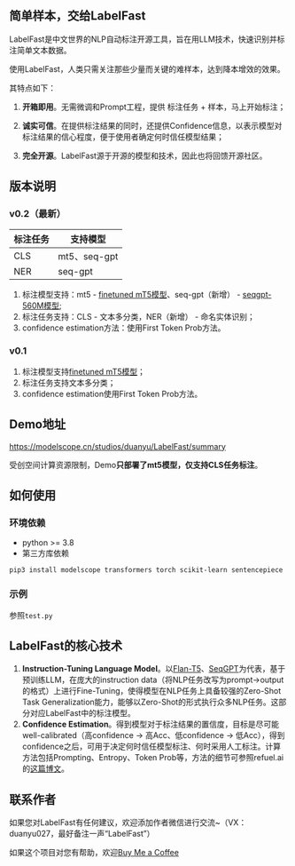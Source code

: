 ## 简单样本，交给LabelFast

LabelFast是中文世界的NLP自动标注开源工具，旨在用LLM技术，快速识别并标注简单文本数据。

使用LabelFast，人类只需关注那些少量而关键的难样本，达到降本增效的效果。

其特点如下：

1. **开箱即用**。无需微调和Prompt工程，提供 标注任务 + 样本，马上开始标注；
    
2. **诚实可信**。在提供标注结果的同时，还提供Confidence信息，以表示模型对标注结果的信心程度，便于使用者确定何时信任模型结果；
    
3. **完全开源**。LabelFast源于开源的模型和技术，因此也将回馈开源社区。  
    

## 版本说明
### **v0.2（最新）**

| 标注任务     | 支持模型 |
| ----------- | ----------- |
| CLS      | mt5、seq-gpt       |
| NER   | seq-gpt        |

1. 标注模型支持：mt5 - [finetuned mT5模型](https://modelscope.cn/models/damo/nlp_mt5_zero-shot-augment_chinese-base/summary "全任务零样本学习-mT5分类增强版-中文-base")、seq-gpt（新增） - [seqgpt-560M模型](https://modelscope.cn/models/iic/nlp_seqgpt-560m/summary);
2. 标注任务支持：CLS - 文本多分类，NER（新增） - 命名实体识别；
3. confidence estimation方法：使用First Token Prob方法。


### **v0.1**
1. 标注模型支持[finetuned mT5模型](https://modelscope.cn/models/damo/nlp_mt5_zero-shot-augment_chinese-base/summary "全任务零样本学习-mT5分类增强版-中文-base")；
2. 标注任务支持文本多分类；
3. confidence estimation使用First Token Prob方法。

## Demo地址

https://modelscope.cn/studios/duanyu/LabelFast/summary

受创空间计算资源限制，Demo**只部署了mt5模型，仅支持CLS任务标注**。

## 如何使用

### 环境依赖

+ python >= 3.8
+ 第三方库依赖

``` pip3 install modelscope transformers torch scikit-learn sentencepiece ```

### 示例

参照```test.py```

## LabelFast的核心技术

1. **Instruction-Tuning Language Model**。以[Flan-T5](https://arxiv.org/abs/2210.11416 "Flan-T5")、[SeqGPT](https://arxiv.org/abs/2308.10529 "SeqGPT")为代表，基于预训练LLM，在庞大的instruction data（将NLP任务改写为prompt->output的格式）上进行Fine-Tuning，使得模型在NLP任务上具备较强的Zero-Shot Task Generalization能力，能够以Zero-Shot的形式执行众多NLP任务。这部分对应LabelFast中的标注模型。
2. **Confidence Estimation**。得到模型对于标注结果的置信度，目标是尽可能well-calibrated（高confidence -> 高Acc、低confidence -> 低Acc），得到confidence之后，可用于决定何时信任模型标注、何时采用人工标注。计算方法包括Prompting、Entropy、Token Prob等，方法的细节可参照refuel.ai的[这篇博文](https://www.refuel.ai/blog-posts/labeling-with-confidence "refuel.ai blog: labeling with confidence")。

## 联系作者

如果您对LabelFast有任何建议，欢迎添加作者微信进行交流~（VX：duanyu027，最好备注一声“LabelFast”）

如果这个项目对您有帮助，欢迎[Buy Me a Coffee](https://www.buymeacoffee.com/derrick.dy)

